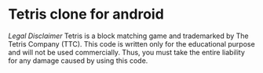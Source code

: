 # Tetris clone for android

*Legal Disclaimer*
Tetris is a block matching game and trademarked by The Tetris Company (TTC).
This code is written only for the educational purpose and will not be used
commercially. Thus, you must take the entire liability for any damage caused by
using this code.
